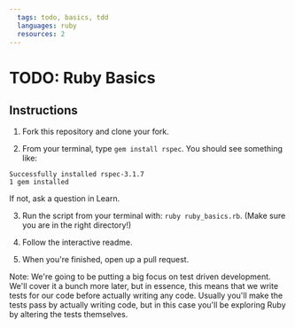 ```yaml
---
  tags: todo, basics, tdd
  languages: ruby
  resources: 2
---
```


# TODO: Ruby Basics

## Instructions

1. Fork this repository and clone your fork.

2. From your terminal, type `gem install rspec`. You should see something like:

```
Successfully installed rspec-3.1.7
1 gem installed
```

If not, ask a question in Learn.

3. Run the script from your terminal with: `ruby ruby_basics.rb`. (Make sure you are in the right directory!)

4. Follow the interactive readme.

5. When you're finished, open up a pull request.

Note: We're going to be putting a big focus on test driven development. We'll cover it a bunch more later, but in essence, this means that we write tests for our code before actually writing any code. Usually you'll make the tests pass by actually writing code, but in this case you'll be exploring Ruby by altering the tests themselves.

